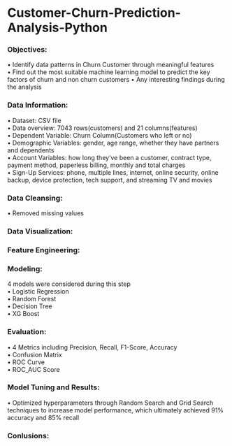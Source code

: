 # Customer-Churn-Prediction-Analysis-Python

### Objectives:
•	Identify data patterns in Churn Customer through meaningful features<br/>
•	Find out the most suitable machine learning model to predict the key factors of churn and non churn customers
•	Any interesting findings during the analysis

### Data Information:
•	Dataset: CSV file<br/>
•	Data overview: 7043 rows(customers) and 21 columns(features)<br/>
•	Dependent Variable: Churn Column(Customers who left or no)<br/>
•	Demographic Variables: gender, age range, whether they have partners and dependents<br/>
•	Account Variables: how long they’ve been a customer, contract type, payment method, paperless billing, monthly and total charges<br/>
•	Sign-Up Services: phone, multiple lines, internet, online security, online backup, device protection, tech support, and streaming TV and movies

### Data Cleansing:
•	Removed missing values

### Data Visualization:

### Feature Engineering:

### Modeling:
4 models were considered during this step<br/>
•	Logistic Regression<br/>
• Random Forest<br/>
• Decision Tree <br/>
• XG Boost

### Evaluation:
•	4 Metrics including Precision, Recall, F1-Score, Accuracy<br/>
•	Confusion Matrix<br/>
•	ROC Curve<br/>
•	ROC_AUC Score


### Model Tuning and Results:
•	Optimized hyperparameters through Random Search and Grid Search techniques to increase model performance, which ultimately achieved 91% accuracy and 85% recall  

### Conlusions:
